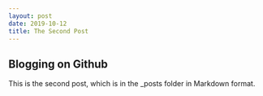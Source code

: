 ```yaml
---
layout: post
date: 2019-10-12
title: The Second Post
---
```


## Blogging on Github

This is the second post, which is in the _posts folder in Markdown format.
